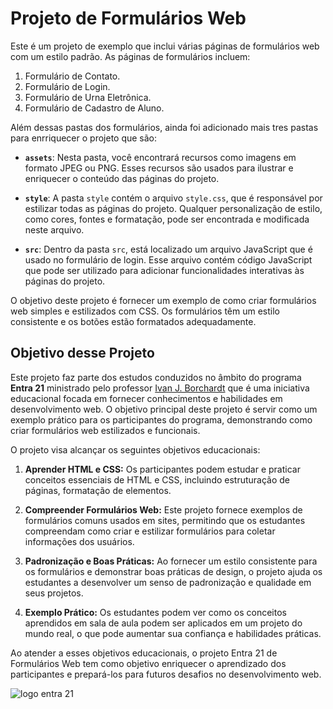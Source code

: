 # Projeto de Formulários Web


Este é um projeto de exemplo que inclui várias páginas de formulários web com um estilo padrão. As páginas de formulários incluem:

1. Formulário de Contato.
2. Formulário de Login.
3. Formulário de Urna Eletrônica.
4. Formulário de Cadastro de Aluno.

Além dessas pastas dos formulários, ainda foi adicionado mais tres pastas para enrriquecer o projeto que são:

- **`assets`**: Nesta pasta, você encontrará recursos como imagens em formato JPEG ou PNG. Esses recursos são usados para ilustrar e enriquecer o conteúdo das páginas do projeto.

- **`style`**: A pasta `style` contém o arquivo `style.css`, que é responsável por estilizar todas as páginas do projeto. Qualquer personalização de estilo, como cores, fontes e formatação, pode ser encontrada e modificada neste arquivo.

- **`src`**: Dentro da pasta `src`, está localizado um arquivo JavaScript que é usado no formulário de login. Esse arquivo contém código JavaScript que pode ser utilizado para adicionar funcionalidades interativas às páginas do projeto.


O objetivo deste projeto é fornecer um exemplo de como criar formulários web simples e estilizados com CSS. Os formulários têm um estilo consistente e os botões estão formatados adequadamente.



## Objetivo desse Projeto

Este projeto faz parte dos estudos conduzidos no âmbito do programa **Entra 21** ministrado pelo  professor [Ivan J. Borchardt](https://github.com/Ivan-J-Borchardt) que é uma iniciativa educacional focada em fornecer conhecimentos e habilidades em desenvolvimento web. O objetivo principal deste projeto é servir como um exemplo prático para os participantes do programa, demonstrando como criar formulários web estilizados e funcionais.

O projeto visa alcançar os seguintes objetivos educacionais:

1. **Aprender HTML e CSS:** Os participantes podem estudar e praticar conceitos essenciais de HTML e CSS, incluindo estruturação de páginas, formatação de elementos.

2. **Compreender Formulários Web:** Este projeto fornece exemplos de formulários comuns usados em sites, permitindo que os estudantes compreendam como criar e estilizar formulários para coletar informações dos usuários.

3. **Padronização e Boas Práticas:** Ao fornecer um estilo consistente para os formulários e demonstrar boas práticas de design, o projeto ajuda os estudantes a desenvolver um senso de padronização e qualidade em seus projetos.

4. **Exemplo Prático:** Os estudantes podem ver como os conceitos aprendidos em sala de aula podem ser aplicados em um projeto do mundo real, o que pode aumentar sua confiança e habilidades práticas.

Ao atender a esses objetivos educacionais, o projeto Entra 21 de Formulários Web tem como objetivo enriquecer o aprendizado dos participantes e prepará-los para futuros desafios no desenvolvimento web.


 
![logo entra 21](https://cdn.sonicadigital.com.br/entra21/storage/header/257/original-61f8610472d4f.png)